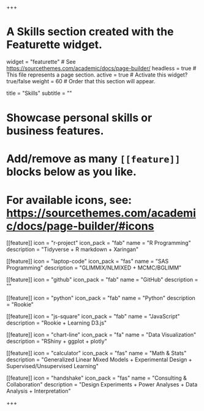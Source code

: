 +++
# A Skills section created with the Featurette widget.
widget = "featurette"  # See https://sourcethemes.com/academic/docs/page-builder/
headless = true  # This file represents a page section.
active = true  # Activate this widget? true/false
weight = 60  # Order that this section will appear.

title = "Skills"
subtitle = ""

# Showcase personal skills or business features.
# 
# Add/remove as many `[[feature]]` blocks below as you like.
# 
# For available icons, see: https://sourcethemes.com/academic/docs/page-builder/#icons

[[feature]]
  icon = "r-project"
  icon_pack = "fab"
  name = "R Programming"
  description = "Tidyverse + R markdown + Xaringan"

[[feature]]
  icon = "laptop-code"
  icon_pack = "fas"
  name = "SAS Programming"
  description = "GLIMMIX/NLMIXED + MCMC/BGLIMM"  
  
[[feature]]
  icon = "github"
  icon_pack = "fab"
  name = "GitHub"
  description = ""

[[feature]]
  icon = "python"
  icon_pack = "fab"
  name = "Python"
  description = "Rookie" 
  
[[feature]]
  icon = "js-square"
  icon_pack = "fab"
  name = "JavaScript"
  description = "Rookie + Learning D3.js"
  
[[feature]]
  icon = "chart-line"
  icon_pack = "fa"
  name = "Data Visualization"
  description = "RShiny + ggplot + plotly"
  
  
[[feature]]
  icon = "calculator"
  icon_pack = "fas"
  name = "Math & Stats"
  description = "Generalized Linear Mixed Models + Experimental Design + Supervised/Unsupervised Learning"
  
[[feature]]
  icon = "handshake"
  icon_pack = "fas"
  name = "Consulting & Collaboration"
  description = "Design Experiments + Power Analyses + Data Analysis + Interpretation"

+++
